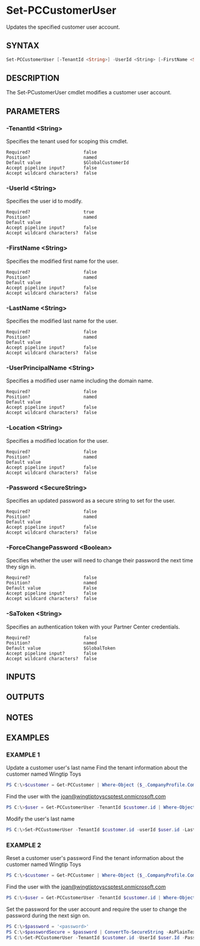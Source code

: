 # Set-PCCustomerUser

Updates the specified customer user account.

## SYNTAX

```powershell
Set-PCCustomerUser [-TenantId <String>] -UserId <String> [-FirstName <String>] [-LastName <String>] [-UserPrincipalName <String>] [-Location <String>] [-Password <SecureString>] [-ForceChangePassword <Boolean>] [-SaToken <String>] [<CommonParameters>]
```

## DESCRIPTION

The Set-PCustomerUser cmdlet modifies a customer user account.

## PARAMETERS

### -TenantId &lt;String&gt;

Specifies the tenant used for scoping this cmdlet.

```
Required?                    false
Position?                    named
Default value                $GlobalCustomerId
Accept pipeline input?       false
Accept wildcard characters?  false
```

### -UserId &lt;String&gt;

Specifies the user id to modify.

```
Required?                    true
Position?                    named
Default value
Accept pipeline input?       false
Accept wildcard characters?  false
```

### -FirstName &lt;String&gt;

Specifies the modified first name for the user.

```
Required?                    false
Position?                    named
Default value
Accept pipeline input?       false
Accept wildcard characters?  false
```

### -LastName &lt;String&gt;

Specifies the modified last name for the user.

```
Required?                    false
Position?                    named
Default value
Accept pipeline input?       false
Accept wildcard characters?  false
```

### -UserPrincipalName &lt;String&gt;

Specifies a modified user name including the domain name.

```
Required?                    false
Position?                    named
Default value
Accept pipeline input?       false
Accept wildcard characters?  false
```

### -Location &lt;String&gt;

Specifies a modified location for the user.

```
Required?                    false
Position?                    named
Default value
Accept pipeline input?       false
Accept wildcard characters?  false
```

### -Password &lt;SecureString&gt;

Specifies an updated password as a secure string to set for the user.

```
Required?                    false
Position?                    named
Default value
Accept pipeline input?       false
Accept wildcard characters?  false
```

### -ForceChangePassword &lt;Boolean&gt;

Specifies whether the user will need to change their password the next time they sign in.

```
Required?                    false
Position?                    named
Default value                False
Accept pipeline input?       false
Accept wildcard characters?  false
```

### -SaToken &lt;String&gt;

Specifies an authentication token with your Partner Center credentials.

```
Required?                    false
Position?                    named
Default value                $GlobalToken
Accept pipeline input?       false
Accept wildcard characters?  false
```

## INPUTS

## OUTPUTS

## NOTES

## EXAMPLES

### EXAMPLE 1

Update a customer user's last name
Find the tenant information about the customer named Wingtip Toys

```powershell
PS C:\>$customer = Get-PCCustomer | Where-Object {$_.CompanyProfile.CompanyName -eq 'Wingtip Toys'}
```

Find the user with the joan@wingtiptoyscsptest.onmicrosoft.com

```powershell
PS C:\>$user = Get-PCCustomerUser -TenantId $customer.id | Where-Object {$_.userPrincipalName -eq 'joan@wingtiptoyscsptest.onmicrosoft.com'}
```

Modify the user's last name

```powershell
PS C:\>Set-PCCustomerUser -TenantId $customer.id -userId $user.id -LastName 'Sullivan'
```

### EXAMPLE 2

Reset a customer user's password
Find the tenant information about the customer named Wingtip Toys

```powershell
PS C:\>$customer = Get-PCCustomer | Where-Object {$_.CompanyProfile.CompanyName -eq 'Wingtip Toys'}
```

Find the user with the joan@wingtiptoyscsptest.onmicrosoft.com

```powershell
PS C:\>$user = Get-PCCustomerUser -TenantId $customer.id | Where-Object {$_.userPrincipalName -eq 'joan@wingtiptoyscsptest.onmicrosoft.com'}
```

Set the password for the user account and require the user to change the password during the next sign on.

```powershell
PS C:\>$password = '<password>'
PS C:\>$passwordSecure = $password | ConvertTo-SecureString -AsPlainText -Force
PS C:\>Set-PCCustomerUser -TenantId $customer.id -UserId $user.Id -Password $passwordSecure -ForceChangePassword $true
```
